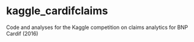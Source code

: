 # kaggle_cardifclaims
Code and analyses for the Kaggle competition on claims analytics for BNP Cardif (2016)
